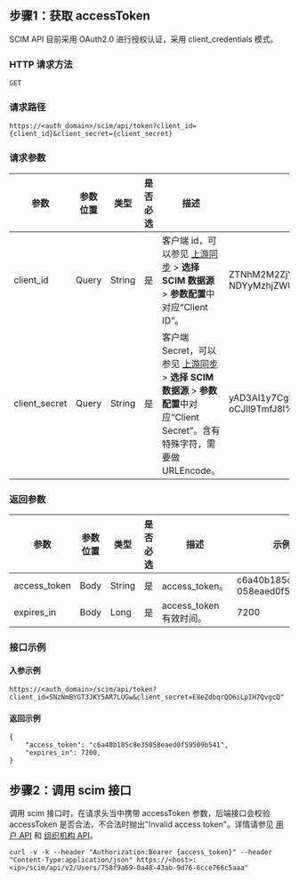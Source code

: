 

## 步骤1：获取 accessToken
SCIM API 目前采用 OAuth2.0 进行授权认证，采用 client_credentials 模式。



### HTTP 请求方法
```
GET
```


### 请求路径
```
https://<auth_domain>/scim/api/token?client_id={client_id}&client_secret={client_secret}
```

### 请求参数
| 参数          | 参数位置 | 类型   | 是否必选 | 描述                                                         | 示例值                                      |
| ------------- | -------- | ------ | -------- | ------------------------------------------------------------ | ------------------------------------------- |
| client_id     | Query    | String | 是       | 客户端 id，可以参见 [上游同步](https://console.cloud.tencent.com/eiam/sync-center/upstream)  > **选择 SCIM 数据源** >  **参数配置**中对应“Client ID”。 | ZTNhM2M2ZjYyYTNj<br>NDYyMzhjZWU0ZjEwOTExMmU3YjQ |
| client_secret | Query    | String | 是       | 客户端Secret，可以参见 [上游同步](https://console.cloud.tencent.com/eiam/sync-center/upstream)  > **选择 SCIM 数据源** >  **参数配置**中对应“Client Secret”。含有特殊字符，需要做 URLEncode。 | yAD3AI1y7CgKkO<br>oCJIl9TmfJ8l%2B%2FMYyl        |


### 返回参数
| 参数         | 参数位置 | 类型   | 是否必选 | 描述                    | 示例值                           |
| ------------ | -------- | ------ | -------- | ----------------------- | -------------------------------- |
| access_token | Body     | String | 是       | access_token。          | c6a40b185c8e35<br>058eaed0f59509b541 |
| expires_in   | Body     | Long   | 是       | access_token 有效时间。 | 7200                             |



###  接口示例
#### 入参示例
```
https://<auth_domain>/scim/api/token?client_id=SNzNmBYGT3JKY5AR7LUGw&client_secret=E8eZdbqrQO6iLpIH7QvgcQ"
```

#### 返回示例
```
{
    "access_token": "c6a40b185c8e35058eaed0f59509b541",
    "expires_in": 7200,
}
```

## 步骤2：调用 scim 接口
调用 scim 接口时，在请求头当中携带 accessToken 参数，后端接口会校验 accessToken 是否合法，不合法时抛出"Invalid access token"。详情请参见 [用户 API](https://cloud.tencent.com/document/product/1442/68875) 和 [组织机构 API](https://cloud.tencent.com/document/product/1442/68897)。
```
curl -v -k --header "Authorization:Bearer {access_token}" --header "Content-Type:application/json" https://<host>:<ip>/scim/api/v2/Users/758f9a69-0a48-43ab-9d76-6cce766c5aaa"
```
